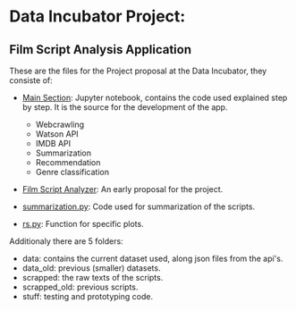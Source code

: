 # Data Incubator Project:
## Film Script Analysis Application
These are the files for the Project proposal at the Data Incubator, they consiste of:
- [Main Section](https://github.com/luisecastro/dataInc/blob/master/project.ipynb): Jupyter notebook, contains the code used explained step by step. It is the source for the development of the app. 
    - Webcrawling
    - Watson API
    - IMDB API
    - Summarization
    - Recommendation
    - Genre classification

- [Film Script Analyzer](https://github.com/luisecastro/dataInc/blob/master/film_script_analyzer.pdf): An early proposal for the project.
- [summarization.py](https://github.com/luisecastro/dataInc/blob/master/summarization.py): Code used for summarization of the scripts.
- [rs.py](https://github.com/luisecastro/dataInc/blob/master/rs.py): Function for specific plots.

Additionaly there are 5 folders:
- data: contains the current dataset used, along json files from the api's.
- data_old: previous (smaller) datasets.
- scrapped: the raw texts of the scripts.
- scrapped_old: previous scripts.
- stuff: testing and prototyping code.
